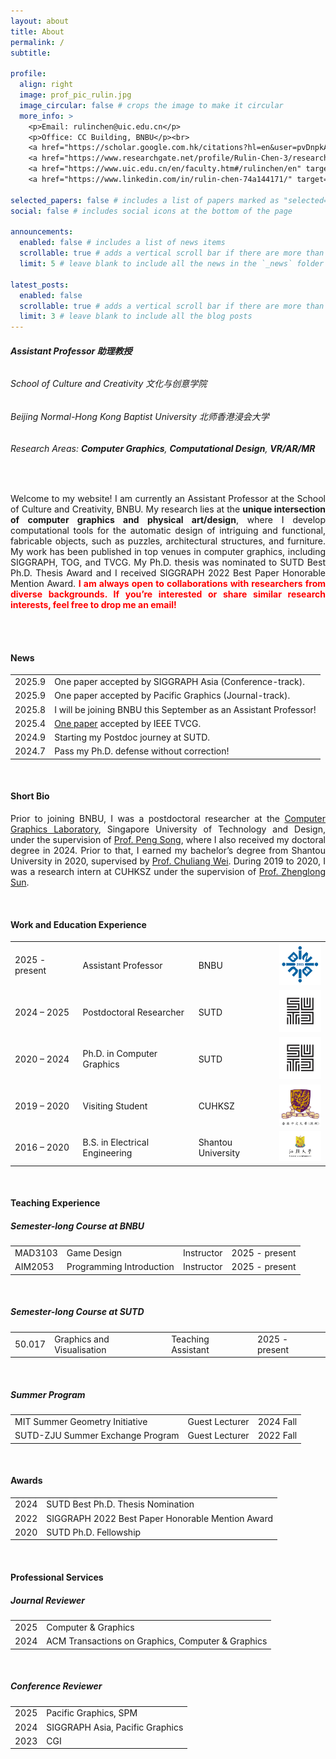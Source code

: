 ```yaml
---
layout: about
title: About
permalink: /
subtitle: 

profile:
  align: right
  image: prof_pic_rulin.jpg
  image_circular: false # crops the image to make it circular
  more_info: >
    <p>Email: rulinchen@uic.edu.cn</p>
    <p>Office: CC Building, BNBU</p><br>
    <a href="https://scholar.google.com.hk/citations?hl=en&user=pvDnpkAAAAAJ" target="_blank">Google Scholar</a>&nbsp;
    <a href="https://www.researchgate.net/profile/Rulin-Chen-3/research" target="_blank">Researchgate</a><br>
    <a href="https://www.uic.edu.cn/en/faculty.htm#/rulinchen/en" target="_blank">BNBU Page</a>&nbsp;&nbsp;&nbsp;
    <a href="https://www.linkedin.com/in/rulin-chen-74a144171/" target="_blank">LinkedIn</a>

selected_papers: false # includes a list of papers marked as "selected={true}"
social: false # includes social icons at the bottom of the page

announcements:
  enabled: false # includes a list of news items
  scrollable: true # adds a vertical scroll bar if there are more than 3 news items
  limit: 5 # leave blank to include all the news in the `_news` folder

latest_posts:
  enabled: false
  scrollable: true # adds a vertical scroll bar if there are more than 3 new posts items
  limit: 3 # leave blank to include all the blog posts
---
```


###### **Assistant Professor 助理教授**
###### School of Culture and Creativity 文化与创意学院
###### Beijing Normal-Hong Kong Baptist University 北师香港浸会大学
###### Research Areas: **Computer Graphics**, **Computational Design**, **VR/AR/MR**

<br>  

<div align="justify">

Welcome to my website! I am currently an Assistant Professor at the School of Culture and Creativity, BNBU. My research lies at the <strong>unique intersection of computer graphics and physical art/design</strong>, where I develop computational tools for the automatic design of intriguing and functional, fabricable objects, such as puzzles, architectural structures, and furniture. My work has been published in top venues in computer graphics, including SIGGRAPH, TOG, and TVCG. My Ph.D. thesis was nominated to SUTD Best Ph.D. Thesis Award and I received SIGGRAPH 2022 Best Paper Honorable Mention Award. <strong style="color: red;">I am always open to collaborations with researchers from diverse backgrounds. If you’re interested or share similar research interests, feel free to drop me an email!</strong>

</div>

<br> 
<br> 

#### **News**

<table border="0" cellspacing="0" cellpadding="8">
  <tbody>
    <tr>
      <td>2025.9</td>
      <td>One paper accepted by SIGGRAPH Asia (Conference-track).</td>
    </tr>
    <tr>
      <td>2025.9</td>
      <td>One paper accepted by Pacific Graphics (Journal-track).</td>
    </tr>
    <tr>
      <td>2025.8</td>
      <td>I will be joining BNBU this September as an Assistant Professor!</td>
    </tr>
    <tr>
      <td>2025.4</td>
      <td><a href="https://sutd-cgl.github.io/supp/Publication/projects/2025-TVCG-FrameMesh/index.html">One paper</a> accepted by IEEE TVCG.</td>
    </tr>
    <tr>
      <td>2024.9</td>
      <td>Starting my Postdoc journey at SUTD.</td>
    </tr>
        <tr>
      <td>2024.7</td>
      <td>Pass my Ph.D. defense without correction!</td>
    </tr>
  </tbody>
</table>
<br>  

#### **Short Bio**

<div align="justify">

Prior to joining BNBU, I was a postdoctoral researcher at the <a href="https://sutd-cgl.github.io/">Computer Graphics Laboratory</a>, Singapore University of Technology and Design, under the supervision of <a href="https://songpenghit.github.io/">Prof. Peng Song</a>, where I also received my doctoral degree in 2024. Prior to that, I earned my bachelor’s degree from Shantou University in 2020, supervised by <a href="https://eng.stu.edu.cn/info/1084/1866.htm">Prof. Chuliang Wei</a>. During 2019 to 2020, I was a research intern at CUHKSZ under the supervision of <a href="https://sites.google.com/site/sunkurt/home">Prof. Zhenglong Sun</a>.

</div>


<br> 

#### **Work and Education Experience**

<table border="0" cellspacing="0" cellpadding="8">
  <tbody>
    <tr>
      <td>2025 - present</td>
      <td>Assistant Professor</td>
      <td>BNBU</td>
      <td><img src="../assets/img/logo_BNBU.png" width="80"></td>
    </tr>
    <tr>
      <td>2024 – 2025</td>
      <td>Postdoctoral Researcher</td>
      <td>SUTD</td>
      <td><img src="../assets/img/logo_SUTD.png" width="80"></td>
    </tr>
    <tr>
      <td>2020 – 2024</td>
      <td>Ph.D. in Computer Graphics</td>
      <td>SUTD</td>
      <td><img src="../assets/img/logo_SUTD.png" width="80"></td>
    </tr>
    <tr>
      <td>2019 – 2020</td>
      <td>Visiting Student</td>
      <td>CUHKSZ</td>
      <td><img src="../assets/img/logo_CUHK.jpg" width="80"></td>
    </tr>
    <tr>
      <td>2016 – 2020</td>
      <td>B.S. in Electrical Engineering</td>
      <td>Shantou University</td>
      <td><img src="../assets/img/logo_STU.jpg" width="80"></td>
    </tr>
  </tbody>
</table>
 
<br> 

#### **Teaching Experience**

##### Semester-long Course at BNBU

<table border="0" cellspacing="0" cellpadding="8">
  <tbody>
    <tr>
      <td>MAD3103</td>
      <td>Game Design</td>
      <td>Instructor</td>
      <td>2025 - present</td>
    </tr>
    <tr>
      <td>AIM2053</td>
      <td>Programming Introduction</td>
      <td>Instructor</td>
      <td>2025 - present</td>
    </tr>
  </tbody>
</table>
<br> 

##### Semester-long Course at SUTD

<table border="0" cellspacing="0" cellpadding="8">
  <tbody>
    <tr>
      <td>50.017</td>
      <td>Graphics and Visualisation</td>
      <td>Teaching Assistant</td>
      <td>2025 - present</td>
    </tr>
  </tbody>
</table>
<br> 

##### Summer Program

<table border="0" cellspacing="0" cellpadding="8">
  <tbody>
    <tr>
      <td>MIT Summer Geometry Initiative</td>
      <td>Guest Lecturer</td>
      <td>2024 Fall</td>
    </tr>
    <tr>
      <td>SUTD-ZJU Summer Exchange Program</td>
      <td>Guest Lecturer</td>
      <td>2022 Fall</td>
    </tr>
  </tbody>
</table>
<br> 

#### **Awards**

<table border="0" cellspacing="0" cellpadding="8">
  <tbody>
    <tr>
      <td>2024</td>
      <td>SUTD Best Ph.D. Thesis Nomination</td>
    </tr>
    <tr>
      <td>2022</td>
      <td>SIGGRAPH 2022 Best Paper Honorable Mention Award</td>
    </tr>
    <tr>
      <td>2020</td>
      <td>SUTD Ph.D. Fellowship</td>
    </tr>
  </tbody>
</table>
<br> 

#### **Professional Services**

##### Journal Reviewer

<table border="0" cellspacing="0" cellpadding="8">
  <tbody>
    <tr>
      <td>2025</td>
      <td>Computer & Graphics</td>
    </tr>
    <tr>
      <td>2024</td>
      <td>ACM Transactions on Graphics, Computer & Graphics</td>
    </tr>
  </tbody>
</table>
<br> 

##### Conference Reviewer

<table border="0" cellspacing="0" cellpadding="8">
  <tbody>
    <tr>
      <td>2025</td>
      <td>Pacific Graphics, SPM</td>
    </tr>
    <tr>
      <td>2024</td>
      <td>SIGGRAPH Asia, Pacific Graphics</td>
    </tr>
    <tr>
      <td>2023</td>
      <td>CGI</td>
    </tr>
  </tbody>
</table>
<br> 